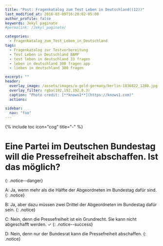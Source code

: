 ```yaml
---
title: "Post: Fragenkatalog zum Test Leben in Deutschland((12))"
last_modified_at: 2016-03-09T16:20:02-05:00
author_profile: false
keywords: Jekyl paginate
#permalink: /Jekyl_paginate/

categories:
  - Fragenkatalog_zum_Test_Leben_in_Deutschland 
tags:
  - Fragenkatalog zur Testvorbereitung
  - Test Leben in Deutschland BAMF
  - test leben in deutschland 33 fragen
  - leben in deutschland 300 fragen app
  - lieben in deutschland 300 fragen

excerpt: ""
header:
  overlay_image: /assets/images/a-gold-germany/berlin-1836822_1280.jpg
  overlay_filter: rgba(192,192,192,0.3)
  caption: "Photo credit: [**knows1**](https://knows1.com)"
  actions:
    
sidebar:
  nav: "foo"
---
```


{% include toc icon="cog" title="-" %}

# Eine Partei im Deutschen Bundestag will die Pressefreiheit abschaffen. Ist das möglich?
{: .notice--danger}

A: Ja, wenn mehr als die Hälfte der Abgeordneten im Bundestag dafür sind.
 {: .notice}

B: Ja, aber dazu müssen zwei Drittel der Abgeordneten im Bundestag dafür sein.
 {: .notice}

C: Nein, denn die Pressefreiheit ist ein Grundrecht. Sie kann nicht abgeschafft werden. ✓
{: .notice--success}

D: Nein, denn nur der Bundesrat kann die Pressefreiheit abschaffen.
 {: .notice}

